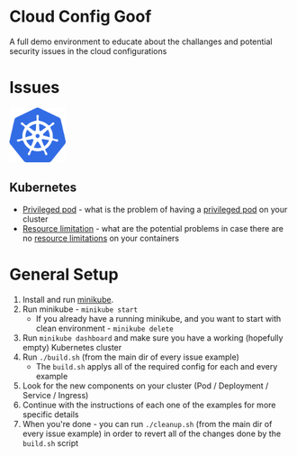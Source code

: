 # Cloud Config Goof
A full demo environment to educate about the challanges and potential security issues in the cloud configurations

# Issues

<img src="https://github.com/kubernetes/kubernetes/raw/master/logo/logo.png" width="100">

## Kubernetes
* [Privileged pod](k8s/PrivilegedPod/README.md) - what is the problem of having a [privileged pod](https://kubernetes.io/docs/concepts/policy/pod-security-policy/#privileged) on your cluster
* [Resource limitation](k8s/ResourceLimitation/README.md) - what are the potential problems in case there are no [resource limitations](https://kubernetes.io/docs/concepts/configuration/manage-compute-resources-container/#resource-requests-and-limits-of-pod-and-container) on your containers


# General Setup
1. Install and run [minikube](https://kubernetes.io/docs/setup/learning-environment/minikube/#installation).
2. Run minikube - `minikube start`
    * If you already have a running minikube, and you want to start with clean environment - `minikube delete`
3. Run `minikube dashboard` and make sure you have a working (hopefully empty) Kubernetes cluster
4. Run `./build.sh` (from the main dir of every issue example)
    * The `build.sh` applys all of the required config for each and every example
5. Look for the new components on your cluster (Pod / Deployment / Service / Ingress)
6. Continue with the instructions of each one of the examples for more specific details
5. When you're done - you can run `./cleanup.sh` (from the main dir of every issue example) in order to revert all of the changes done by the `build.sh` script